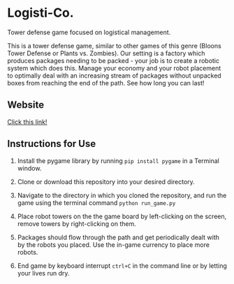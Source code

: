 # Logisti-Co.

Tower defense game focused on logistical management.

This is a tower defense game, similar to other games of this genre (Bloons Tower Defense or Plants vs. Zombies). Our setting is a factory which produces packages needing to be packed - your job is to create a robotic system which does this. Manage your economy and your robot placement to optimally deal with an increasing stream of packages without unpacked boxes from reaching the end of the path. See how long you can last!

## Website

[Click this link!](https://sunsprint.github.io/Logisti-Co-Website/Home.html)

## Instructions for Use

1. Install the pygame library by running `pip install pygame` in a Terminal window.

2. Clone or download this repository into your desired directory.

3. Navigate to the directory in which you cloned the repository, and run the game using the terminal command `python run_game.py`

4. Place robot towers on the the game board by left-clicking on the screen, remove towers by right-clicking on them.

5. Packages should flow through the path and get periodically dealt with by the robots you placed. Use the in-game currency to place more robots.

6. End game by keyboard interrupt `ctrl+C` in the command line or by letting your lives run dry.
